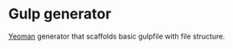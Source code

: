 # Gulp generator

[Yeoman](http://yeoman.io) generator that scaffolds basic gulpfile with file structure.
